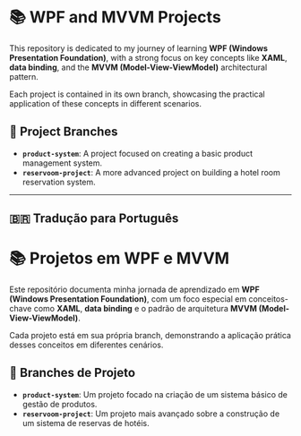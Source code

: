 # 📚 WPF and MVVM Projects

This repository is dedicated to my journey of learning **WPF (Windows Presentation Foundation)**, with a strong focus on key concepts like **XAML**, **data binding**, and the **MVVM (Model-View-ViewModel)** architectural pattern.

Each project is contained in its own branch, showcasing the practical application of these concepts in different scenarios.

## 📂 Project Branches

* **`product-system`**: A project focused on creating a basic product management system.
* **`reservoom-project`**: A more advanced project on building a hotel room reservation system.

---

## 🇧🇷 Tradução para Português

# 📚 Projetos em WPF e MVVM

Este repositório documenta minha jornada de aprendizado em **WPF (Windows Presentation Foundation)**, com um foco especial em conceitos-chave como **XAML**, **data binding** e o padrão de arquitetura **MVVM (Model-View-ViewModel)**.

Cada projeto está em sua própria branch, demonstrando a aplicação prática desses conceitos em diferentes cenários.

## 📂 Branches de Projeto

* **`product-system`**: Um projeto focado na criação de um sistema básico de gestão de produtos.
* **`reservoom-project`**: Um projeto mais avançado sobre a construção de um sistema de reservas de hotéis.
